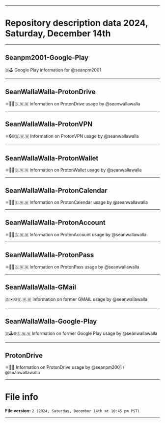 
***

# Repository description data 2024, Saturday, December 14th

---

## Seanpm2001-Google-Play

🇬🕹️ Google Play information for @seanpm2001

---

## SeanWallaWalla-ProtonDrive

⚛️💽️🌐️🇸.🇼.🇼 Information on ProtonDrive usage by @seanwallawalla 

---

## SeanWallaWalla-ProtonVPN

⚛️🔒️🌐️🇸.🇼.🇼 Information on ProtonVPN usage by @seanwallawalla 

---

## SeanWallaWalla-ProtonWallet

⚛️👛️🌐️🇸.🇼.🇼 Information on ProtonWallet usage by @seanwallawalla 

---

## SeanWallaWalla-ProtonCalendar

⚛️📅️🌐️🇸.🇼.🇼 Information on ProtonCalendar usage by @seanwallawalla 

---

## SeanWallaWalla-ProtonAccount

⚛️👤️🌐️🇸.🇼.🇼 Information on ProtonAccount usage by @seanwallawalla 

---

## SeanWallaWalla-ProtonPass

⚛️🔑️🌐️🇸.🇼.🇼 Information on ProtonPass usage by @seanwallawalla 

---

## SeanWallaWalla-GMail

🇬✉️🌐️🇸.🇼.🇼 Information on former GMAIL usage by @seanwallawalla 

---

## SeanWallaWalla-Google-Play

🇬🕹️🌐️🇸.🇼.🇼 Information on former Google Play usage by @seanwallawalla 

---

## ProtonDrive

⚛️💽️🌐️ Information on ProtonDrive usage by @seanpm2001 / @seanwallawalla 

***

# File info

**File version:** `2 (2024, Saturday, December 14th at 10:45 pm PST)`

***

